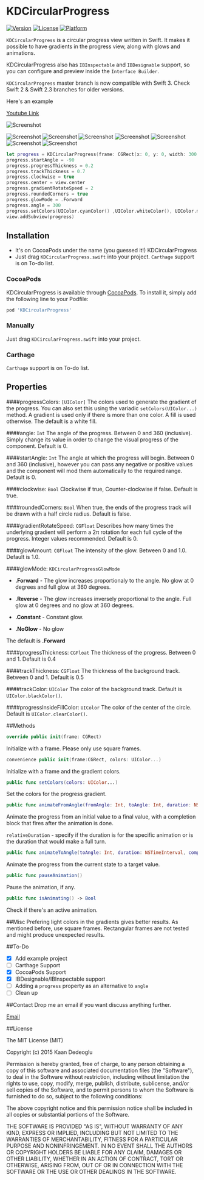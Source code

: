 # KDCircularProgress

[![Version](https://img.shields.io/cocoapods/v/KDCircularProgress.svg?style=flat)](http://cocoapods.org/pods/KDCircularProgress)
[![License](https://img.shields.io/cocoapods/l/KDCircularProgress.svg?style=flat)](http://cocoapods.org/pods/KDCircularProgress)
[![Platform](https://img.shields.io/cocoapods/p/KDCircularProgress.svg?style=flat)](http://cocoapods.org/pods/KDCircularProgress)

`KDCircularProgress` is a circular progress view written in Swift. It makes it possible to have gradients in the progress view, along with glows and animations.

KDCircularProgress also has `IBInspectable` and `IBDesignable` support, so you can configure and preview inside the `Interface Builder`. 

`KDCircularProgress` master branch is now compatible with Swift 3. Check Swift 2 & Swift 2.3 branches for older versions.


Here's an example

[Youtube Link](http://youtu.be/iIdas72MXOg)


![Screenshot](https://raw.githubusercontent.com/kaandedeoglu/KDCircularProgress/master/screenshot.gif)

![Screenshot](https://raw.githubusercontent.com/kaandedeoglu/KDCircularProgress/master/screenshot.png)
![Screenshot](https://raw.githubusercontent.com/kaandedeoglu/KDCircularProgress/master/screenshot2.jpg)
![Screenshot](https://raw.githubusercontent.com/kaandedeoglu/KDCircularProgress/master/screenshot3.jpg)
![Screenshot](https://raw.githubusercontent.com/kaandedeoglu/KDCircularProgress/master/screenshot4.jpg)
![Screenshot](https://raw.githubusercontent.com/kaandedeoglu/KDCircularProgress/master/screenshot5.jpg)
![Screenshot](https://raw.githubusercontent.com/kaandedeoglu/KDCircularProgress/master/screenshot6.jpg)
![Screenshot](https://raw.githubusercontent.com/kaandedeoglu/KDCircularProgress/master/screenshot7.jpg)

```swift
let progress = KDCircularProgress(frame: CGRect(x: 0, y: 0, width: 300, height: 300))
progress.startAngle = -90
progress.progressThickness = 0.2
progress.trackThickness = 0.7
progress.clockwise = true
progress.center = view.center
progress.gradientRotateSpeed = 2
progress.roundedCorners = true
progress.glowMode = .Forward
progress.angle = 300
progress.setColors(UIColor.cyanColor() ,UIColor.whiteColor(), UIColor.magentaColor())
view.addSubview(progress)
```

## Installation
- It's on CocoaPods under the name (you guessed it!) KDCircularProgress
- Just drag `KDCircularProgress.swift` into your project. `Carthage` support is on To-do list.

### CocoaPods

KDCircularProgress is available through [CocoaPods](http://cocoapods.org). To install
it, simply add the following line to your Podfile:

```ruby
pod 'KDCircularProgress'
```

### Manually

Just drag `KDCircularProgress.swift` into your project.

### Carthage

`Carthage` support is on To-do list.


## Properties

####progressColors: `[UIColor]`
The colors used to generate the gradient of the progress. You can also set this using the variadic `setColors(UIColor...)` method. A gradient is used only if there is more than one color. A fill is used otherwise. The default is a white fill.

####angle: `Int`
The angle of the progress. Between 0 and 360 (inclusive). Simply change its value in order to change the visual progress of the component. Default is 0.

####startAngle: `Int`
The angle at which the progress will begin. Between 0 and 360 (inclusive), however you can pass any negative or positive values and the component will mod them automatically to the required range. Default is 0.

####clockwise: `Bool`
Clockwise if true, Counter-clockwise if false. Default is true.

####roundedCorners: `Bool`
When true, the ends of the progress track will be drawn with a half circle radius. Default is false.

####gradientRotateSpeed: `CGFloat`
Describes how many times the underlying gradient will perform a 2π rotation for each full cycle of the progress. Integer values recommended. Default is 0.

####glowAmount: `CGFloat`
The intensity of the glow. Between 0 and 1.0. Default is 1.0.

####glowMode: `KDCircularProgressGlowMode`
- **.Forward** - The glow increases proportionaly to the angle. No glow at 0 degrees and full glow at 360 degrees.

- **.Reverse** - The glow increases inversely proportional to the angle. Full glow at 0 degrees and no glow at 360 degrees.

- **.Constant** - Constant glow.

- **.NoGlow** - No glow

The default is **.Forward**

####progressThickness: `CGFloat`
The thickness of the progress. Between 0 and 1. Default is 0.4

####trackThickness: `CGFloat`
The thickness of the background track. Between 0 and 1. Default is 0.5

####trackColor: `UIColor`
The color of the background track. Default is `UIColor.blackColor()`.

####progressInsideFillColor: `UIColor`
The color of the center of the circle. Default is `UIColor.clearColor()`.

##Methods
```swift 
override public init(frame: CGRect)
```
Initialize with a frame. Please only use square frames.

```swift 
convenience public init(frame:CGRect, colors: UIColor...)
```
Initialize with a frame and the gradient colors.

```swift 
public func setColors(colors: UIColor...)
```

Set the colors for the progress gradient.

```swift
public func animateFromAngle(fromAngle: Int, toAngle: Int, duration: NSTimeInterval, relativeDuration: Bool = true, completion: ((Bool) -> Void)?)
```

Animate the progress from an initial value to a final value, with a completion block that fires after the animation is done.

`relativeDuration` - specify if the duration is for the specific animation or is the duration that would make a full turn.

```swift
public func animateToAngle(toAngle: Int, duration: NSTimeInterval, completion: ((Bool) -> Void)?)
```

Animate the progress from the current state to a target value.

```swift 
public func pauseAnimation()
```

Pause the animation, if any.

```swift 
public func isAnimating() -> Bool
```

Check if there's an active animation.

##Misc
Prefering light colors in the gradients gives better results. As mentioned before, use square frames. Rectangular frames are not tested and might produce unexpected results.

##To-Do
- [x] Add example project
- [ ] Carthage Support
- [x] CocoaPods Support
- [x] IBDesignable/IBInspectable support
- [ ] Adding a `progress` property as an alternative to `angle`
- [ ] Clean up

##Contact
Drop me an email if you want discuss anything further.

[Email](kaandedeoglu@me.com)

##License

The MIT License (MIT)

Copyright (c) 2015 Kaan Dedeoglu

Permission is hereby granted, free of charge, to any person obtaining a copy
of this software and associated documentation files (the "Software"), to deal
in the Software without restriction, including without limitation the rights
to use, copy, modify, merge, publish, distribute, sublicense, and/or sell
copies of the Software, and to permit persons to whom the Software is
furnished to do so, subject to the following conditions:

The above copyright notice and this permission notice shall be included in all
copies or substantial portions of the Software.

THE SOFTWARE IS PROVIDED "AS IS", WITHOUT WARRANTY OF ANY KIND, EXPRESS OR
IMPLIED, INCLUDING BUT NOT LIMITED TO THE WARRANTIES OF MERCHANTABILITY,
FITNESS FOR A PARTICULAR PURPOSE AND NONINFRINGEMENT. IN NO EVENT SHALL THE
AUTHORS OR COPYRIGHT HOLDERS BE LIABLE FOR ANY CLAIM, DAMAGES OR OTHER
LIABILITY, WHETHER IN AN ACTION OF CONTRACT, TORT OR OTHERWISE, ARISING FROM,
OUT OF OR IN CONNECTION WITH THE SOFTWARE OR THE USE OR OTHER DEALINGS IN THE
SOFTWARE.

